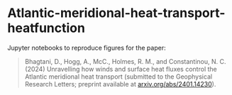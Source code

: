 # Atlantic-meridional-heat-transport-heatfunction
Jupyter notebooks to reproduce figures for the paper: 

> Bhagtani, D., Hogg, A., McC., Holmes, R. M., and Constantinou, N. C. (2024) Unravelling how winds and surface heat fluxes control the Atlantic meridional heat transport (submitted to the Geophysical Research Letters; preprint available at [arxiv.org/abs/2401.14230](https://arxiv.org/abs/2401.14230)).
